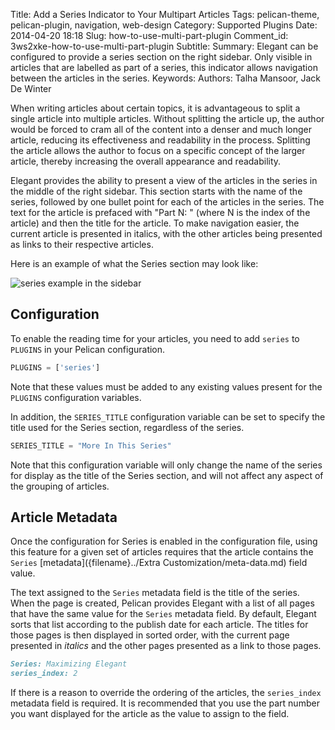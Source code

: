 Title: Add a Series Indicator to Your Multipart Articles
Tags: pelican-theme, pelican-plugin, navigation, web-design
Category: Supported Plugins
Date: 2014-04-20 18:18
Slug: how-to-use-multi-part-plugin
Comment_id: 3ws2xke-how-to-use-multi-part-plugin
Subtitle:
Summary: Elegant can be configured to provide a series section on the right sidebar.  Only visible in articles that are labelled as part of a series, this indicator allows navigation between the articles in the series.
Keywords:
Authors: Talha Mansoor, Jack De Winter

When writing articles about certain topics, it is advantageous to split a single article into
multiple articles.  Without splitting the article up, the author would be forced to cram all
of the content into a denser and much longer article, reducing its effectiveness and
readability in the process. Splitting the article allows the author to focus on a specific
concept of the larger article, thereby increasing the overall appearance and readability.

Elegant provides the ability to present a view of the articles in the series in the middle of
the right sidebar.  This section starts with the name of the series, followed by one bullet
point for each of the articles in the series.  The text for the article is prefaced with
"Part N: " (where N is the index of the article) and then the title for the article.  To make
navigation easier, the current article is presented in italics, with the other articles being
presented as links to their respective articles.

Here is an example of what the Series section may look like:

![series example in the sidebar]({filename}/images/elegant-theme_multi-part-sidebar.png)

## Configuration

To enable the reading time for your articles, you need to add `series` to `PLUGINS` in
your Pelican configuration.

```python
PLUGINS = ['series']
```

Note that these values must be added to any existing values present for the `PLUGINS`
configuration variables.

In addition, the `SERIES_TITLE` configuration variable can be set to specify the title used for
the Series section, regardless of the series.

```python
SERIES_TITLE = "More In This Series"
```

Note that this configuration variable will only change the name of the series for display as
the title of the Series section, and will not affect any aspect of the grouping of articles.

## Article Metadata

Once the configuration for Series is enabled in the configuration file, using this feature for
a given set of articles requires that the article contains the `Series`
[metadata]({filename}../Extra Customization/meta-data.md) field value.

The text assigned to the `Series` metadata field is the title of the series.  When the page is
created, Pelican provides Elegant with a list of all pages that have the same value for the
`Series` metadata field.  By default, Elegant sorts that list according to the publish date for
each article.  The titles for those pages is then displayed in sorted order, with the current
page presented in *italics* and the other pages presented as a link to those pages.

```Markdown
Series: Maximizing Elegant
series_index: 2
```

If there is a reason to override the ordering of the articles, the `series_index` metadata
field is required.  It is recommended that you use the part number you want displayed for the
article as the value to assign to the field.
